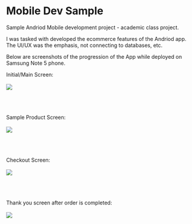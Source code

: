 # Mobile Dev Sample

Sample Andriod Mobile development project - academic class project.

I was tasked with developed the ecommerce features of the Andriod app.
The UI/UX was the emphasis, not connecting to databases, etc.

Below are screenshots of the progression of the App while deployed on Samsung Note 5 phone.


Initial/Main Screen:<br><br>
<img src="https://agoracart.com/images/screenshot_mainscreen-sm.png">
<br><br><br><br>

Sample Product Screen:<br><br>
<img src="https://agoracart.com/images/screenshot_product-sm.png">
<br><br><br><br>

Checkout Screen:<br><br>
<img src="https://agoracart.com/images/screenshot_checkout-sm2.png">
<br><br><br><br>
    
Thank you screen after order is completed:<br><br>
<img src="https://agoracart.com/images/screenshot_thanks-sm2.png">

